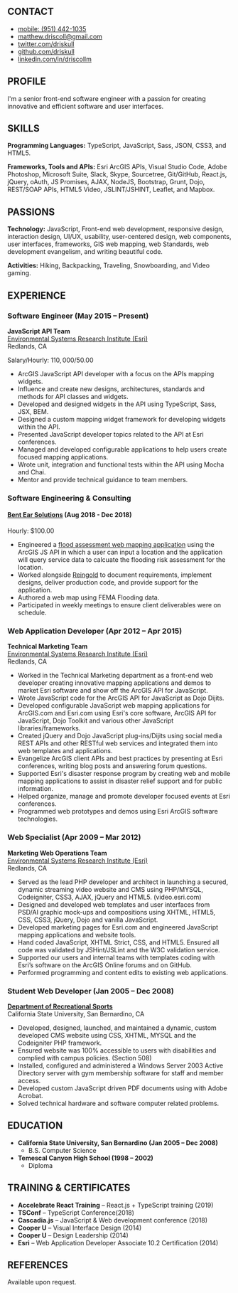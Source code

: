 ## CONTACT

- [mobile: (951) 442-1035](tel:1-951-4421-035)
- [matthew.driscoll@gmail.com](mailto:matthew.driscoll@gmail.com)
- [twitter.com/driskull](https://twitter.com/driskull)
- [github.com/driskull](https://github.com/driskull)
- [linkedin.com/in/driscollm](https://www.linkedin.com/in/driscollm)

## PROFILE

I'm a senior front-end software engineer with a passion for creating innovative and efficient software and user interfaces.

## SKILLS

**Programming Languages:** TypeScript, JavaScript, Sass, JSON, CSS3, and HTML5.

**Frameworks, Tools and APIs:** Esri ArcGIS APIs, Visual Studio Code, Adobe Photoshop, Microsoft Suite, Slack, Skype, Sourcetree, Git/GitHub, React.js, jQuery, oAuth, JS Promises, AJAX, NodeJS, Bootstrap, Grunt, Dojo, REST/SOAP APIs, HTML5 Video, JSLINT/JSHINT, Leaflet, and Mapbox.

## PASSIONS

**Technology:** JavaScript, Front-end web development, responsive design, interaction design, UI/UX, usability, user-centered design, web components, user interfaces, frameworks, GIS web mapping, web Standards, web development evangelism, and writing beautiful code.

**Activities:** Hiking, Backpacking, Traveling, Snowboarding, and Video gaming.

## EXPERIENCE

### Software Engineer (May 2015 – Present)

**JavaScript API Team**<br />
[Environmental Systems Research Institute (Esri)](https://www.esri.com)<br />
Redlands, CA

Salary/Hourly: $110,000/$50.00

- ArcGIS JavaScript API developer with a focus on the APIs mapping widgets.
- Influence and create new designs, architectures, standards and methods for API classes and widgets.
- Developed and designed widgets in the API using TypeScript, Sass, JSX, BEM.
- Designed a custom mapping widget framework for developing widgets within the API.
- Presented JavaScript developer topics related to the API at Esri conferences.
- Managed and developed configurable applications to help users create focused mapping applications.
- Wrote unit, integration and functional tests within the API using Mocha and Chai.
- Mentor and provide technical guidance to team members.

### Software Engineering & Consulting

#### [Bent Ear Solutions](https://www.bentearsolutions.com/) (Aug 2018 - Dec 2018)

Hourly: \$100.00

- Engineered a [flood assessment web mapping application](https://heartlandfloodhelp.org/map/?search=73106,%20Oklahoma%20City,%20OK,%20USA) using the ArcGIS JS API in which a user can input a location and the application will query service data to calcuate the flooding risk assessment for the location.
- Worked alongside [Reingold](https://www.reingold.com/) to document requirements, implement designs, deliver production code, and provide support for the application.
- Authored a web map using FEMA Flooding data.
- Participated in weekly meetings to ensure client deliverables were on schedule.

### Web Application Developer (Apr 2012 – Apr 2015)

**Technical Marketing Team**<br />
[Environmental Systems Research Institute (Esri)](https://www.esri.com)<br />
Redlands, CA

- Worked in the Technical Marketing department as a front-end web developer creating innovative mapping applications and demos to market Esri software and show off the ArcGIS API for JavaScript.
- Wrote JavaScript code for the ArcGIS API for JavaScript as Dojo Dijits.
- Developed configurable JavaScript web mapping applications for ArcGIS.com and Esri.com using Esri's core software, ArcGIS API for JavaScript, Dojo Toolkit and various other JavaScript libraries/frameworks.
- Created jQuery and Dojo JavaScript plug-ins/Dijits using social media REST APIs and other RESTful web services and integrated them into web templates and applications.
- Evangelize ArcGIS client APIs and best practices by presenting at Esri conferences, writing blog posts and answering forum questions.
- Supported Esri's disaster response program by creating web and mobile mapping applications to assist in disaster relief support and for public information.
- Helped organize, manage and promote developer focused events at Esri conferences.
- Programmed web prototypes and demos using Esri ArcGIS software technologies.

### Web Specialist (Apr 2009 – Mar 2012)

**Marketing Web Operations Team**<br />
[Environmental Systems Research Institute (Esri)](https://www.esri.com)<br />
Redlands, CA

- Served as the lead PHP developer and architect in launching a secured, dynamic streaming video website and CMS using PHP/MYSQL, Codeigniter, CSS3, AJAX, jQuery and HTML5. (video.esri.com)
- Designed and developed web templates and user interfaces from PSD/AI graphic mock-ups and compositions using XHTML, HTML5, CSS, CSS3, jQuery, Dojo and vanilla JavaScript.
- Developed marketing pages for Esri.com and engineered JavaScript mapping applications and website tools.
- Hand coded JavaScript, XHTML Strict, CSS, and HTML5. Ensured all code was validated by JSHint/JSLint and the W3C validation service.
- Supported our users and internal teams with templates coding with Esri’s software on the ArcGIS Online forums and on GitHub.
- Performed programming and content edits to existing web applications.

### Student Web Developer (Jan 2005 – Dec 2008)

**[Department of Recreational Sports](https://www.csusb.edu/recreation-wellness)**<br />
California State University, San Bernardino, CA

- Developed, designed, launched, and maintained a dynamic, custom developed CMS website using CSS, XHTML, MYSQL and the Codeigniter PHP framework.
- Ensured website was 100% accessible to users with disabilities and complied with campus policies. (Section 508)
- Installed, configured and administered a Windows Server 2003 Active Directory server with gym membership software for staff and member access.
- Developed custom JavaScript driven PDF documents using with Adobe Acrobat.
- Solved technical hardware and software computer related problems.

## EDUCATION

- **California State University, San Bernardino (Jan 2005 – Dec 2008)**
  - B.S. Computer Science
- **Temescal Canyon High School (1998 – 2002)**
  - Diploma

## TRAINING & CERTIFICATES

- **Accelebrate React Training** – React.js + TypeScript training (2019)
- **TSConf** – TypeScript Conference(2018)
- **Cascadia.js** – JavaScript & Web development conference (2018)
- **Cooper U** – Visual Interface Design (2014)
- **Cooper U** – Design Leadership (2014)
- **Esri** – Web Application Developer Associate 10.2 Certification (2014)

## REFERENCES

Available upon request.
